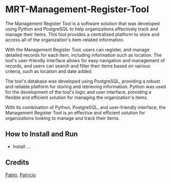 # MRT-Management-Register-Tool

The Management Register Tool is a software solution that was developed using Python and PostgreSQL to help organizations effectively track and manage their items. This tool provides a centralized platform to store and access all of the organization's item-related information.

With the Management Register Tool, users can register, and manage detailed records for each item, including information such as location. The tool's user-friendly interface allows for easy navigation and management of records, and users can search and filter their items based on various criteria, such as location and date added.

The tool's database was developed using PostgreSQL, providing a robust and reliable platform for storing and retrieving information. Python was used for the development of the tool's logic and user interface, providing a flexible and efficient solution for managing the organization's items.

With its combination of Python, PostgreSQL, and user-friendly interface, the Management Register Tool is an effective and efficient solution for organizations looking to manage and track their items.

## How to Install and Run
- Install ...

## Credits

[Pablo](https://github.com/luischavez23), [Patricio](https://github.com/PatrickAngel0208)

